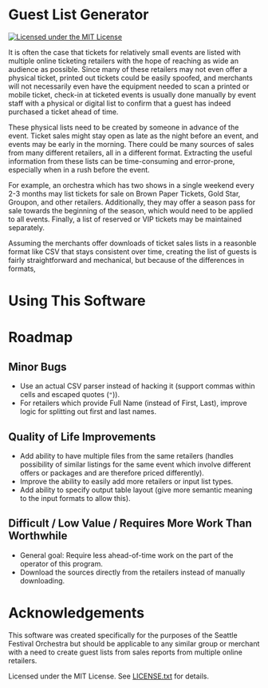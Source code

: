 # Guest List Generator
[![Licensed under the MIT License](https://img.shields.io/badge/License-MIT-blue.svg)](https://github.com/dilijev/guest-list-generator/blob/master/LICENSE.txt)

It is often the case that tickets for relatively small events are listed with
multiple online ticketing retailers with the hope of reaching as wide an audience as possible.
Since many of these retailers may not even offer a physical ticket, printed out tickets could be easily spoofed,
and merchants will not necessarily even have the equipment needed to scan a printed or mobile ticket,
check-in at ticketed events is usually done manually by event staff with a physical or digital list to confirm
that a guest has indeed purchased a ticket ahead of time.

These physical lists need to be created by someone in advance of the event.
Ticket sales might stay open as late as the night before an event,
and events may be early in the morning.
There could be many sources of sales from many different retailers, all in a different format.
Extracting the useful information from these lists can be time-consuming and error-prone,
especially when in a rush before the event.

For example, an orchestra which has two shows in a single weekend every 2-3 months may list tickets for sale
on Brown Paper Tickets, Gold Star, Groupon, and other retailers.
Additionally, they may offer a season pass for sale towards the beginning of the season,
which would need to be applied to all events.
Finally, a list of reserved or VIP tickets may be maintained separately.

Assuming the merchants offer downloads of ticket sales lists
in a reasonble format like CSV that stays consistent over time,
creating the list of guests is fairly straightforward and mechanical,
but because of the differences in formats, 

# Using This Software



# Roadmap

## Minor Bugs
* Use an actual CSV parser instead of hacking it (support commas within cells and escaped quotes (`"`)).
* For retailers which provide Full Name (instead of First, Last), improve logic for splitting out first and last names.

## Quality of Life Improvements
* Add ability to have multiple files from the same retailers
(handles possibility of similar listings for the same event which involve different offers or packages and are therefore priced differently).
* Improve the ability to easily add more retailers or input list types.
* Add ability to specify output table layout (give more semantic meaning to the input formats to allow this).

## Difficult / Low Value / Requires More Work Than Worthwhile
* General goal: Require less ahead-of-time work on the part of the operator of this program.
* Download the sources directly from the retailers instead of manually downloading.

# Acknowledgements

This software was created specifically for the purposes of the Seattle Festival Orchestra
but should be applicable to any similar group or merchant with a need to create guest lists from sales reports
from multiple online retailers.

Licensed under the MIT License.
See [LICENSE.txt](https://github.com/dilijev/guest-list-generator/blob/master/LICENSE.txt) for details.
